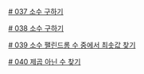[# 037 소수 구하기](./App001.java)

[# 038 소수 구하기](./App002.java)

[# 039 소수 팰린드롬 수 중에서 최솟값 찾기](./App003.java)

[# 040 제곱 아닌 수 찾기](./App004.java)